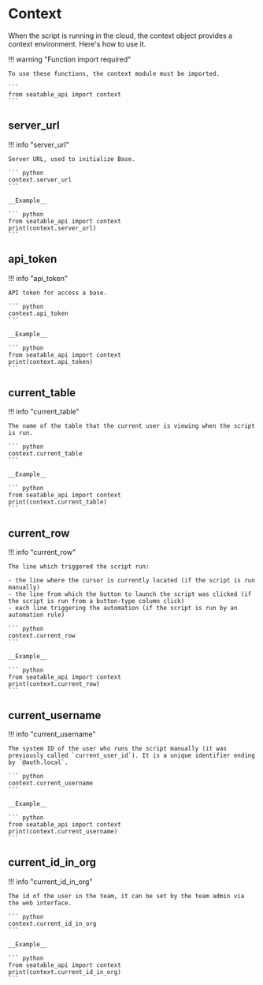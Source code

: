 # Context

When the script is running in the cloud, the context object provides a context environment. Here's how to use it.

!!! warning "Function import required"

    To use these functions, the context module must be imported.

    ```
    from seatable_api import context
    ```

## server_url

!!! info "server_url"

    Server URL, used to initialize Base.

    ``` python
    context.server_url
    ```

    __Example__

    ``` python
    from seatable_api import context
    print(context.server_url)
    ```

## api_token

!!! info "api_token"

    API token for access a base.

    ``` python
    context.api_token
    ```

    __Example__

    ``` python
    from seatable_api import context
    print(context.api_token)
    ```

## current_table

!!! info "current_table"

    The name of the table that the current user is viewing when the script is run.

    ``` python
    context.current_table
    ```

    __Example__

    ``` python
    from seatable_api import context
    print(context.current_table)
    ```

## current_row

!!! info "current_row"

    The line which triggered the script run:
    
    - the line where the cursor is currently located (if the script is run manually)
    - the line from which the button to launch the script was clicked (if the script is run from a button-type column click)
    - each line triggering the automation (if the script is run by an automation rule)

    ``` python
    context.current_row
    ```

    __Example__

    ``` python
    from seatable_api import context
    print(context.current_row)
    ```

## current_username

!!! info "current_username"

    The system ID of the user who runs the script manually (it was previously called `current_user_id`). It is a unique identifier ending by `@auth.local`.

    ``` python
    context.current_username
    ```

    __Example__

    ``` python
    from seatable_api import context
    print(context.current_username)
    ```

## current_id_in_org

!!! info "current_id_in_org"

    The id of the user in the team, it can be set by the team admin via the web interface.

    ``` python
    context.current_id_in_org
    ```

    __Example__

    ``` python
    from seatable_api import context
    print(context.current_id_in_org)
    ```
